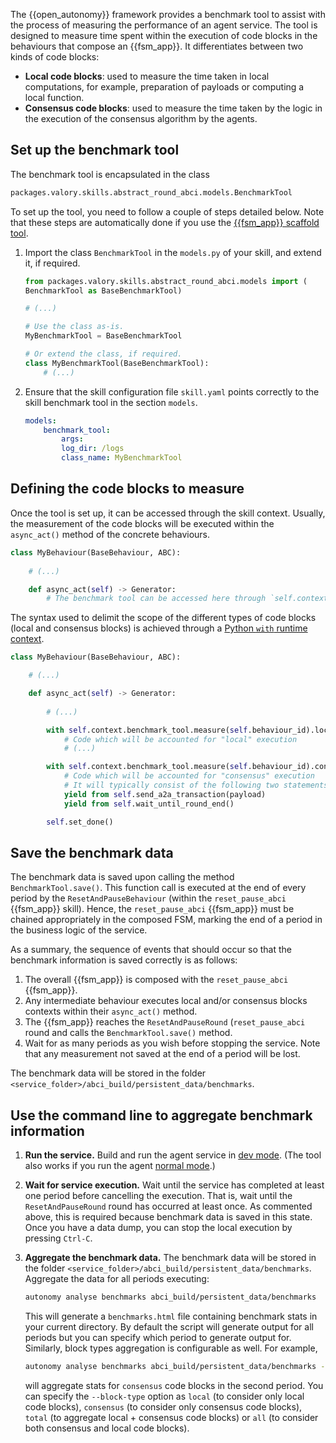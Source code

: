 The {{open_autonomy}} framework provides a benchmark tool to assist with the process of measuring the performance of an agent service. The tool is designed to measure time spent within the execution of code blocks in the behaviours that compose an {{fsm_app}}. It differentiates between two kinds of code blocks:

* **Local code blocks**: used to measure the time taken in local computations, for example, preparation of payloads or computing a local function.
* **Consensus code blocks**: used to measure the time taken by the logic in the execution of the consensus algorithm by the agents.

## Set up the benchmark tool

The benchmark tool is encapsulated in the class

```python
packages.valory.skills.abstract_round_abci.models.BenchmarkTool
```

To set up the tool, you need to follow a couple of steps detailed below. Note that these steps are automatically done if you use the [{{fsm_app}} scaffold tool](../../guides/create_fsm_app.md).

1. Import the class `BenchmarkTool` in the `models.py` of your skill, and extend it, if required.

    ```python
    from packages.valory.skills.abstract_round_abci.models import (
    BenchmarkTool as BaseBenchmarkTool)

    # (...)

    # Use the class as-is.
    MyBenchmarkTool = BaseBenchmarkTool

    # Or extend the class, if required.
    class MyBenchmarkTool(BaseBenchmarkTool):
        # (...)
    ```

2. Ensure that the skill configuration file `skill.yaml` points correctly to the skill benchmark tool in the section `models`.

    ```yaml
    models:
        benchmark_tool:
            args:
            log_dir: /logs
            class_name: MyBenchmarkTool    
    ```

## Defining the code blocks to measure

Once the tool is set up, it can be accessed through the skill context. Usually, the measurement of the code blocks will be executed within the `async_act()` method of the concrete behaviours.

```python
class MyBehaviour(BaseBehaviour, ABC):
    
    # (...)

    def async_act(self) -> Generator:
        # The benchmark tool can be accessed here through `self.context.benchmark_tool`
```

The syntax used to delimit the scope of the different types of code blocks (local and consensus blocks) is achieved through a [Python `with` runtime context](https://docs.python.org/3/library/stdtypes.html#context-manager-types).

```python
class MyBehaviour(BaseBehaviour, ABC):

    # (...)

    def async_act(self) -> Generator:
           
        # (...)

        with self.context.benchmark_tool.measure(self.behaviour_id).local():
            # Code which will be accounted for "local" execution
            # (...)

        with self.context.benchmark_tool.measure(self.behaviour_id).consensus():
            # Code which will be accounted for "consensus" execution
            # It will typically consist of the following two statements:
            yield from self.send_a2a_transaction(payload)
            yield from self.wait_until_round_end()

        self.set_done()
```

## Save the benchmark data

The benchmark data is saved upon calling the method `BenchmarkTool.save()`. This function call is executed at the end of every period by the `ResetAndPauseBehaviour` (within the `reset_pause_abci` {{fsm_app}} skill). Hence, the `reset_pause_abci` {{fsm_app}} must be chained appropriately in the composed FSM, marking the end of a period in the business logic of the service.

As a summary, the sequence of events that should occur so that the benchmark information is saved correctly is as follows:

1. The overall {{fsm_app}} is composed with the `reset_pause_abci` {{fsm_app}}.
2. Any intermediate behaviour executes local and/or consensus blocks contexts within their `async_act()` method.
3. The {{fsm_app}} reaches the `ResetAndPauseRound` (`reset_pause_abci` round and calls the `BenchmarkTool.save()` method.
4. Wait for as many periods as you wish before stopping the service. Note that any measurement not saved at the end of a period will be lost.

The benchmark data will be stored in the folder `<service_folder>/abci_build/persistent_data/benchmarks`.

## Use the command line to aggregate benchmark information

1. **Run the service.** Build and run the agent service in [dev mode](./dev_mode.md#build-and-run-an-agent-service-in-dev-mode). (The tool also works if you run the agent [normal mode](../../guides/deploy_service.md#local-deployment).)

2. **Wait for service execution.** Wait until the service has completed at least one period before cancelling the execution. That is, wait until the `ResetAndPauseRound` round has occurred at least once. As commented above, this is required because benchmark data is saved in this state. Once you have a data dump, you can stop the local execution by pressing `Ctrl-C`.

3. **Aggregate the benchmark data.** The benchmark data will be stored in the folder `<service_folder>/abci_build/persistent_data/benchmarks`. Aggregate the data for all periods executing:

    ```bash
    autonomy analyse benchmarks abci_build/persistent_data/benchmarks
    ```

    This will generate a `benchmarks.html` file containing benchmark stats in your current directory.
    By default the script will generate output for all periods but you can specify which period to generate output for. Similarly, block types aggregation is configurable as well. For example,

    ```bash
    autonomy analyse benchmarks abci_build/persistent_data/benchmarks --period 2 --block-type consensus
    ```

    will aggregate stats for `consensus` code blocks in the second period.
    You can specify the `--block-type` option as `local` (to consider only local code blocks), `consensus` (to consider only consensus code blocks), `total` (to aggregate local + consensus code blocks) or `all` (to consider both consensus and local code blocks).
